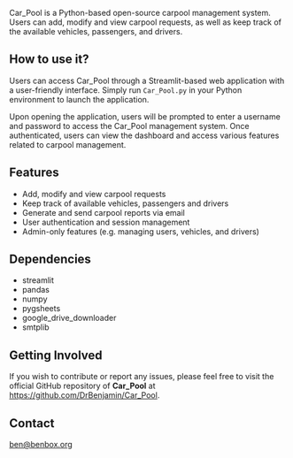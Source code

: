 Car_Pool is a Python-based open-source carpool management system. Users can add, modify and view carpool requests, as well as keep track of the available vehicles, passengers, and drivers.

## How to use it?
Users can access Car_Pool through a Streamlit-based web application with a user-friendly interface. Simply run `Car_Pool.py` in your Python environment to launch the application.

Upon opening the application, users will be prompted to enter a username and password to access the Car_Pool management system. Once authenticated, users can view the dashboard and access various features related to carpool management.

## Features
- Add, modify and view carpool requests
- Keep track of available vehicles, passengers and drivers
- Generate and send carpool reports via email
- User authentication and session management
- Admin-only features (e.g. managing users, vehicles, and drivers)

## Dependencies
- streamlit
- pandas
- numpy
- pygsheets
- google_drive_downloader
- smtplib

## Getting Involved
If you wish to contribute or report any issues, please feel free to visit the official GitHub repository of **Car_Pool** at https://github.com/DrBenjamin/Car_Pool.

## Contact
[ben@benbox.org](ben@benbox.org)
